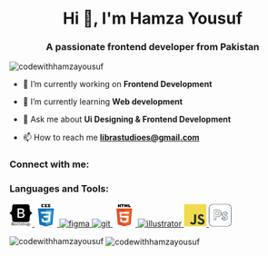 <h1 align="center">Hi 👋, I'm Hamza Yousuf</h1>
<h3 align="center">A passionate frontend developer from Pakistan</h3>

<p align="left"> <img src="https://komarev.com/ghpvc/?username=codewithhamzayousuf&label=Profile%20views&color=0e75b6&style=flat" alt="codewithhamzayousuf" /> </p>

- 🔭 I’m currently working on **Frontend Development**

- 🌱 I’m currently learning **Web development**

- 💬 Ask me about **Ui Designing & Frontend Development**

- 📫 How to reach me **librastudioes@gmail.com**

<h3 align="left">Connect with me:</h3>
<p align="left">
</p>

<h3 align="left">Languages and Tools:</h3>
<p align="left"> <a href="https://getbootstrap.com" target="_blank" rel="noreferrer"> <img src="https://raw.githubusercontent.com/devicons/devicon/master/icons/bootstrap/bootstrap-plain-wordmark.svg" alt="bootstrap" width="40" height="40"/> </a> <a href="https://www.w3schools.com/css/" target="_blank" rel="noreferrer"> <img src="https://raw.githubusercontent.com/devicons/devicon/master/icons/css3/css3-original-wordmark.svg" alt="css3" width="40" height="40"/> </a> <a href="https://www.figma.com/" target="_blank" rel="noreferrer"> <img src="https://www.vectorlogo.zone/logos/figma/figma-icon.svg" alt="figma" width="40" height="40"/> </a> <a href="https://git-scm.com/" target="_blank" rel="noreferrer"> <img src="https://www.vectorlogo.zone/logos/git-scm/git-scm-icon.svg" alt="git" width="40" height="40"/> </a> <a href="https://www.w3.org/html/" target="_blank" rel="noreferrer"> <img src="https://raw.githubusercontent.com/devicons/devicon/master/icons/html5/html5-original-wordmark.svg" alt="html5" width="40" height="40"/> </a> <a href="https://www.adobe.com/in/products/illustrator.html" target="_blank" rel="noreferrer"> <img src="https://www.vectorlogo.zone/logos/adobe_illustrator/adobe_illustrator-icon.svg" alt="illustrator" width="40" height="40"/> </a> <a href="https://developer.mozilla.org/en-US/docs/Web/JavaScript" target="_blank" rel="noreferrer"> <img src="https://raw.githubusercontent.com/devicons/devicon/master/icons/javascript/javascript-original.svg" alt="javascript" width="40" height="40"/> </a> <a href="https://www.photoshop.com/en" target="_blank" rel="noreferrer"> <img src="https://raw.githubusercontent.com/devicons/devicon/master/icons/photoshop/photoshop-line.svg" alt="photoshop" width="40" height="40"/> </a> 
<p><img align="left" src="https://github-readme-stats.vercel.app/api/top-langs?username=codewithhamzayousuf&show_icons=true&locale=en&layout=compact" alt="codewithhamzayousuf" /></p>

<p>&nbsp;<img align="center" src="https://github-readme-stats.vercel.app/api?username=codewithhamzayousuf&show_icons=true&locale=en" alt="codewithhamzayousuf" /></p>


